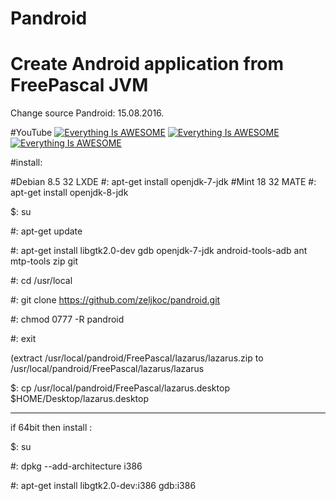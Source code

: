 # Pandroid

# Create Android application from FreePascal JVM 

Change source Pandroid: 15.08.2016.

#YouTube
[![Everything Is AWESOME](https://i.ytimg.com/vi/ZHlzS15Jy9k/2.jpg?time=1471235652334)](https://youtu.be/G7qLtrcSD6s "Everything Is AWESOME")
[![Everything Is AWESOME](https://i.ytimg.com/vi/cEve3C8pXUM/1.jpg?time=1471193917989)](https://youtu.be/cEve3C8pXUM "Everything Is AWESOME")
[![Everything Is AWESOME](https://i.ytimg.com/vi/MLpfdjQg5_I/2.jpg?time=1490043224837)](https://youtu.be/MLpfdjQg5_I "Everything Is AWESOME")

#install:

#Debian 8.5 32 LXDE #: apt-get install openjdk-7-jdk
#Mint 18 32 MATE    #: apt-get install openjdk-8-jdk

 $: su

 #: apt-get update

 #: apt-get install libgtk2.0-dev gdb openjdk-7-jdk android-tools-adb ant mtp-tools zip git




  

 
 #: cd /usr/local

 #: git clone https://github.com/zeljkoc/pandroid.git

 #: chmod 0777 -R pandroid

 #: exit

 (extract  /usr/local/pandroid/FreePascal/lazarus/lazarus.zip to /usr/local/pandroid/FreePascal/lazarus/lazarus  

 $: cp /usr/local/pandroid/FreePascal/lazarus.desktop $HOME/Desktop/lazarus.desktop


--------------------------------
if 64bit then install :

$: su

#: dpkg --add-architecture i386

#: apt-get install libgtk2.0-dev:i386 gdb:i386



